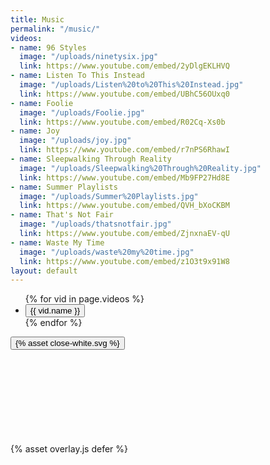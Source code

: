 ```yaml
---
title: Music
permalink: "/music/"
videos:
- name: 96 Styles
  image: "/uploads/ninetysix.jpg"
  link: https://www.youtube.com/embed/2yDlgEKLHVQ
- name: Listen To This Instead
  image: "/uploads/Listen%20to%20This%20Instead.jpg"
  link: https://www.youtube.com/embed/UBhC56OUxq0
- name: Foolie
  image: "/uploads/Foolie.jpg"
  link: https://www.youtube.com/embed/R02Cq-Xs0b
- name: Joy
  image: "/uploads/joy.jpg"
  link: https://www.youtube.com/embed/r7nPS6RhawI
- name: Sleepwalking Through Reality
  image: "/uploads/Sleepwalking%20Through%20Reality.jpg"
  link: https://www.youtube.com/embed/Mb9FP27Hd8E
- name: Summer Playlists
  image: "/uploads/Summer%20Playlists.jpg"
  link: https://www.youtube.com/embed/QVH_bXoCKBM
- name: That's Not Fair
  image: "/uploads/thatsnotfair.jpg"
  link: https://www.youtube.com/embed/ZjnxnaEV-qU
- name: Waste My Time
  image: "/uploads/waste%20my%20time.jpg"
  link: https://www.youtube.com/embed/z1O3t9x91W8
layout: default
---
```


<div class="container music">
  <ul class="videos">
    {% for vid in page.videos %}
    <li class="vid">
      <div class="vid-container">
        <div class="aspect-ratio--16x9 aspect-ratio">
          <button class="aspect-ratio--object cover video-overlay-trigger" style="background-image:url({{ vid.image }})" data-src="{{vid.link}}">
            <span class="vid-name">{{ vid.name }}</span>
          </button>
        </div>
      </div>
    </li>
    {% endfor %}
  </ul>
  <div class="video-overlay hidden">
    <button class="video-overlay-close">{% asset close-white.svg %}</button>
    <div class="youtube-embed">
      <iframe class="youtube-embed-iframe" frameborder="0" scrolling="auto"></iframe>
    </div>
  </div>
</div>
{% asset overlay.js defer %}
